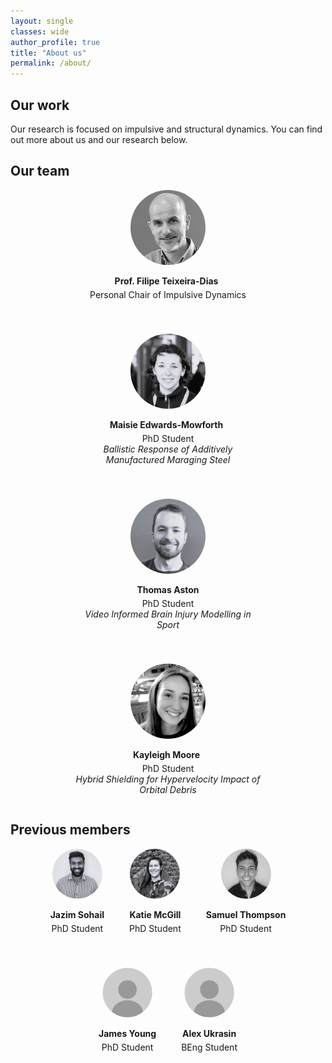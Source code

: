 ```yaml
---
layout: single
classes: wide
author_profile: true
title: "About us"
permalink: /about/
---
```


## Our work 
Our research is focused on impulsive and structural dynamics. You can find out more about us and our research below.

## Our team 

<div style="display: flex; justify-content: center; gap: 40px; text-align: center; flex-wrap: wrap;">

  <div style="max-width: 300px;">
    <img src="../assets/images/headshots/ftd.jfif" alt="FTD" style="width: 120px; height: 120px; border-radius: 50%; object-fit: cover;">
    <p style="margin-bottom: 5px;"><strong>Prof. Filipe Teixeira-Dias 
      <a href="mailto:f.teixeira-dias@ed.ac.uk" style="margin-left: 5px;"><i class="fas fa-envelope"></i></a>
    </strong></p>
    <p style="margin-top: 0;">Personal Chair of Impulsive Dynamics</p>
  </div>

  <div style="max-width: 300px;">
    <img src="../assets/images/headshots/mem.jpg" alt="Maisie Edwards-Mowforth" style="width: 120px; height: 120px; border-radius: 50%; object-fit: cover;">
    <p style="margin-bottom: 5px;"><strong>Maisie Edwards-Mowforth 
      <a href="mailto:maisie.edwards-mowforth@ed.ac.uk" style="margin-left: 5px;"><i class="fas fa-envelope"></i></a>
    </strong></p>
    <p style="margin-top: 0;">PhD Student<br><em>Ballistic Response of Additively Manufactured Maraging Steel</em></p>
  </div>

  <div style="max-width: 300px;">
    <a href="https://thomasaston.github.io" target="_blank" style="text-decoration: none; color: inherit;">
      <img src="../assets/images/headshots/ta.JPG" alt="Thomas Aston" style="width: 120px; height: 120px; border-radius: 50%; object-fit: cover;">
      <p style="margin-bottom: 5px;"><strong>Thomas Aston</strong></p>
    </a>
    <p style="margin-top: 0;">PhD Student<br><em>Video Informed Brain Injury Modelling in Sport</em></p>
    <p><a href="mailto:thomas.aston@ed.ac.uk"><i class="fas fa-envelope"></i></a></p>
  </div>

  <div style="max-width: 300px;">
    <img src="../assets/images/headshots/km.png" alt="Kayleigh Moore" style="width: 120px; height: 120px; border-radius: 50%; object-fit: cover;">
    <p style="margin-bottom: 5px;"><strong>Kayleigh Moore
      <a href="mailto:k.moore-8@sms.ed.ac.uk" style="margin-left: 5px;"><i class="fas fa-envelope"></i></a>
    </strong></p>
    <p style="margin-top: 0;">PhD Student<br><em>Hybrid Shielding for Hypervelocity Impact of Orbital Debris</em></p>
  </div>

</div>



## **Previous members**

<div style="display: flex; justify-content: center; gap: 40px; text-align: center; flex-wrap: wrap;">

  <div style="max-width: 200px;">
    <img src="../assets/images/headshots/js.jpg" alt="Jazim Sohail" style="width: 80px; height: 80px; border-radius: 50%; object-fit: cover;">
    <p style="margin-bottom: 5px;"><strong>Jazim Sohail</strong></p>
    <p style="margin-top: 0;">PhD Student</p>
  </div>

  <div style="max-width: 200px;">
    <img src="../assets/images/headshots/kmcgill.jpg" alt="Katie McGill" style="width: 80px; height: 80px; border-radius: 50%; object-fit: cover;">
    <p style="margin-bottom: 5px;"><strong>Katie McGill</strong></p>
    <p style="margin-top: 0;">PhD Student</p>
  </div>

  <div style="max-width: 200px;">
    <img src="../assets/images/headshots/st.jfif" alt="Samuel Thompson" style="width: 80px; height: 80px; border-radius: 50%; object-fit: cover;">
    <p style="margin-bottom: 5px;"><strong>Samuel Thompson</strong></p>
    <p style="margin-top: 0;">PhD Student</p>
  </div>
  <div style="max-width: 200px;">
    <img src="../assets/images/headshots/placeholder.jpg" alt="James Young" style="width: 80px; height: 80px; border-radius: 50%; object-fit: cover;">
    <p style="margin-bottom: 5px;"><strong>James Young</strong></p>
    <p style="margin-top: 0;">PhD Student</p>
  </div>

  <div style="max-width: 200px;">
    <img src="../assets/images/headshots/placeholder.jpg" alt="Alex Ukrasin" style="width: 80px; height: 80px; border-radius: 50%; object-fit: cover;">
    <p style="margin-bottom: 5px;"><strong>Alex Ukrasin</strong></p>
    <p style="margin-top: 0;">BEng Student</p>
  </div>

</div>

